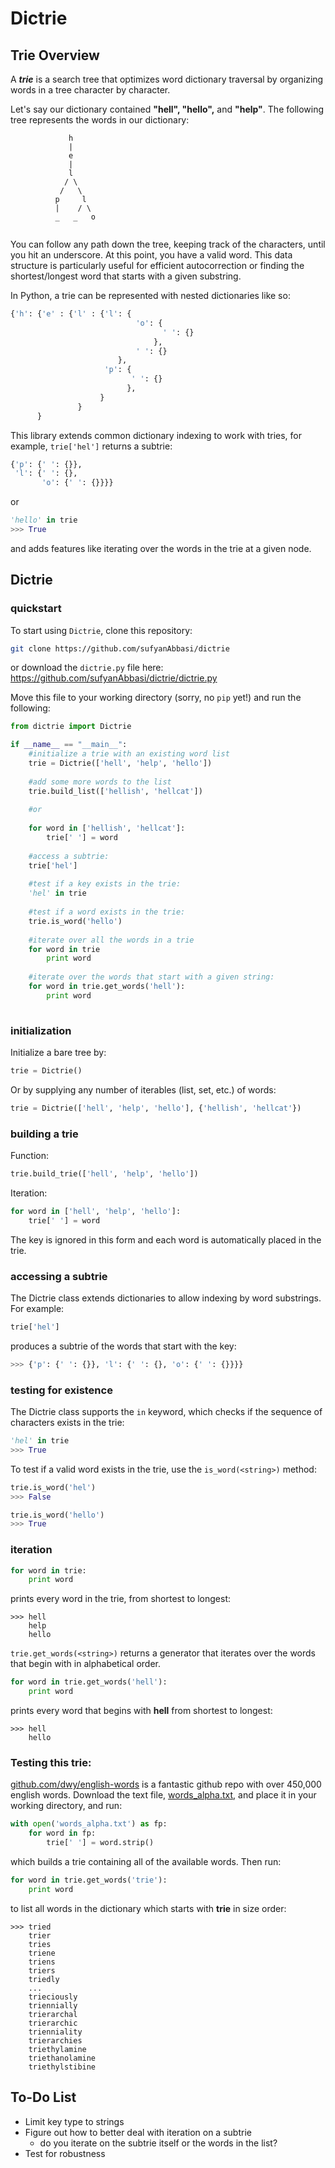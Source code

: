 # Dictrie

## Trie Overview

A ***trie*** is a search tree that optimizes word dictionary traversal by organizing words in a tree character by character. 

Let's say our dictionary contained **"hell", "hello",** and **"help"**. The following tree represents the words in our dictionary:
```
             h
             |
             e
             |
             l
            / \
           /   \
          p     l
          |    / \
          _   _   o
         
```

You can follow any path down the tree, keeping track of the characters, until you hit an underscore. At this point, you have a valid word. This data structure is particularly useful for efficient autocorrection or finding the shortest/longest word that starts with a given substring.

In Python, a trie can be represented with nested dictionaries like so:

```python
{'h': {'e' : {'l' : {'l': {
                            'o': {
                                  ' ': {}
                                },
                            ' ': {}
                        },
                     'p': {
                           ' ': {}
                          },
                    }
               }
      }
```

This library extends common dictionary indexing to work with tries, for example, `trie['hel']` returns a subtrie:
```python
{'p': {' ': {}}, 
 'l': {' ': {}, 
       'o': {' ': {}}}}
```

or 

```python
'hello' in trie
>>> True
```

and adds features like iterating over the words in the trie at a given node.


## Dictrie
### quickstart

To start using ```Dictrie```, clone this repository:

```bash
git clone https://github.com/sufyanAbbasi/dictrie
```

or download the ```dictrie.py``` file here: https://github.com/sufyanAbbasi/dictrie/dictrie.py

Move this file to your working directory (sorry, no ```pip``` yet!) and run the following:

```python
from dictrie import Dictrie

if __name__ == "__main__":
    #initialize a trie with an existing word list
    trie = Dictrie(['hell', 'help', 'hello'])
    
    #add some more words to the list
    trie.build_list(['hellish', 'hellcat'])
    
    #or
    
    for word in ['hellish', 'hellcat']:
        trie[' '] = word
    
    #access a subtrie:
    trie['hel']
    
    #test if a key exists in the trie:
    'hel' in trie
    
    #test if a word exists in the trie:
    trie.is_word('hello')
    
    #iterate over all the words in a trie
    for word in trie
        print word
        
    #iterate over the words that start with a given string:
    for word in trie.get_words('hell'):
        print word
    
```


### initialization
Initialize a bare tree by:

```python
trie = Dictrie()
```

Or by supplying any number of iterables (list, set, etc.) of words:

```python
trie = Dictrie(['hell', 'help', 'hello'], {'hellish', 'hellcat'})
```

### building a trie
Function:
```python
trie.build_trie(['hell', 'help', 'hello'])
```
Iteration:
```python
for word in ['hell', 'help', 'hello']:
    trie[' '] = word
```
The key is ignored in this form and each word is automatically placed in the trie.

### accessing a subtrie
The Dictrie class extends dictionaries to allow indexing by word substrings. For example:
```python
trie['hel']
```
produces a subtrie of the words that start with the key:
```python
>>> {'p': {' ': {}}, 'l': {' ': {}, 'o': {' ': {}}}}
```

### testing for existence
The Dictrie class supports the ```in``` keyword, which checks if the sequence of characters exists in the trie:
```python
'hel' in trie
>>> True
```

To test if a valid word exists in the trie, use the ```is_word(<string>)``` method:
```python
trie.is_word('hel')
>>> False

trie.is_word('hello')
>>> True
```

### iteration
```python
for word in trie:
    print word
```
prints every word in the trie, from shortest to longest:

```
>>> hell 
    help 
    hello
```

```trie.get_words(<string>)``` returns a generator that iterates over the words that begin with <string> in alphabetical order.

```python
for word in trie.get_words('hell'):
    print word
```
prints every word that begins with **hell** from shortest to longest:

```
>>> hell 
    hello
```

### Testing this trie:
[github.com/dwy/english-words](https://github.com/dwyl/english-words) is a fantastic github repo with over 450,000 english words. Download the text file, [words_alpha.txt](https://github.com/dwyl/english-words/blob/master/words_alpha.txt), and place it in your working directory, and run:

```python
with open('words_alpha.txt') as fp:
    for word in fp:
        trie[' '] = word.strip()
```

which builds a trie containing all of the available words. Then run:

```python
for word in trie.get_words('trie'):
    print word
```
to list all words in the dictionary which starts with **trie** in size order:

```
>>> tried
    trier
    tries
    triene
    triens
    triers
    triedly
    ...
    trieciously
    triennially
    trierarchal
    trierarchic
    trienniality
    trierarchies
    triethylamine
    triethanolamine
    triethylstibine

```

## To-Do List
* Limit key type to strings
* Figure out how to better deal with iteration on a subtrie
    * do you iterate on the subtrie itself or the words in the list?
* Test for robustness
